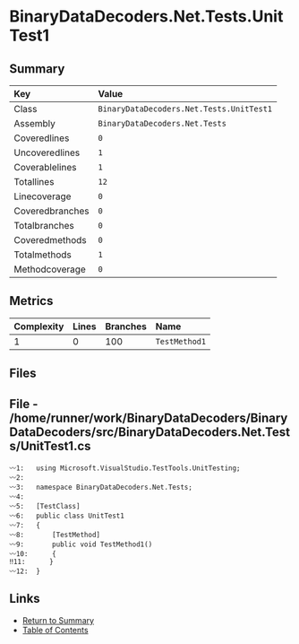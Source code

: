 ﻿# BinaryDataDecoders.Net.Tests.UnitTest1

## Summary

| Key             | Value                                    |
| :-------------- | :--------------------------------------- |
| Class           | `BinaryDataDecoders.Net.Tests.UnitTest1` |
| Assembly        | `BinaryDataDecoders.Net.Tests`           |
| Coveredlines    | `0`                                      |
| Uncoveredlines  | `1`                                      |
| Coverablelines  | `1`                                      |
| Totallines      | `12`                                     |
| Linecoverage    | `0`                                      |
| Coveredbranches | `0`                                      |
| Totalbranches   | `0`                                      |
| Coveredmethods  | `0`                                      |
| Totalmethods    | `1`                                      |
| Methodcoverage  | `0`                                      |

## Metrics

| Complexity | Lines | Branches | Name          |
| :--------- | :---- | :------- | :------------ |
| 1          | 0     | 100      | `TestMethod1` |

## Files

## File - /home/runner/work/BinaryDataDecoders/BinaryDataDecoders/src/BinaryDataDecoders.Net.Tests/UnitTest1.cs

```CSharp
〰1:   using Microsoft.VisualStudio.TestTools.UnitTesting;
〰2:   
〰3:   namespace BinaryDataDecoders.Net.Tests;
〰4:   
〰5:   [TestClass]
〰6:   public class UnitTest1
〰7:   {
〰8:       [TestMethod]
〰9:       public void TestMethod1()
〰10:      {
‼11:      }
〰12:  }
```

## Links

* [Return to Summary](Summary.md)
* [Table of Contents](../TOC.md)

